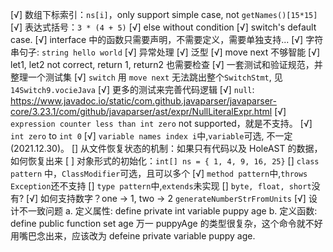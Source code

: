 [√] 数组下标索引：`ns[i]`，only support simple case, not `getNames()[15*15]`
[√] 表达式括号：`3 * (4 + 5)`
[√] else without condition
[√] switch's default case.
[√] interface 中的函数只需要声明，不需要定义，需要单独支持...
[√] 字符串句子: `string hello world`
[√] 异常处理
[√] 泛型
[√] move next 不够智能
[√] let1, let2 not correct, return 1, return2 也需要检查
[√] 一套测试和验证规范，并整理一个测试集
[√] `switch` 用 `move next` 无法跳出整个`SwitchStmt`, 见 `14Switch9.vocieJava`
[√] 更多的测试来完善代码逻辑
[√] `null`: https://www.javadoc.io/static/com.github.javaparser/javaparser-core/3.23.1/com/github/javaparser/ast/expr/NullLiteralExpr.html
[√] `expression counter less than int zero` not supported，就是不支持。
[√] `int zero` to `int 0`
[√] `variable names index i`中,`variable`可选, 不一定(2021.12.30)。
[] 从文件恢复状态的机制：如果只有代码以及 HoleAST 的数据，如何恢复出来
[ ] 对象形式的初始化：`int[] ns = { 1, 4, 9, 16, 25}`
[] `class pattern` 中，`ClassModifier`可选，且可以多个
[√] `method pattern`中,`throws Exception`还不支持
[] `type pattern`中,`extends`未实现
[] `byte, float, short`没有?
[√] 如何支持数字？one -> 1, two -> 2  `generateNumberStrFromUnits`
[√] 设计不一致问题
     a. 定义属性: define private int variable puppy age
     b. 定义函数: define public function set age
    万一 puppyAge 的类型很复杂，这个命令就不好用嘴巴念出来，应该改为 defeine private variable puppy age.
